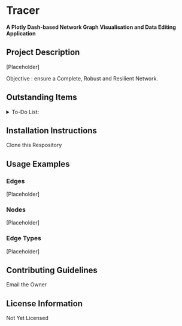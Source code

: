 # Tracer

**A Plotly Dash-based Network Graph Visualisation and Data Editing Application**

## Project Description
[Placeholder]

Objective : ensure a Complete, Robust and Resilient Network.

## Outstanding Items 
<details>
<summary>To-Do List:</summary>

- [x] Refactor the Page Template for MVC
- [x] Deploying the Page Template
- [ ] Updating the Tabulator CRUD Logic
- [ ] Add Network Analysis Dashboard
- [ ] Metrics - Completeness
- [ ] Metrics - Robustness
- [ ] Metrics - Resilience
- [ ] Debounce the Networks Page
- [ ] Format Toasts for enhanced Readability
- [ ] Add Application Logging

</details>

## Installation Instructions
Clone this Respository 

## Usage Examples

### Edges
[Placeholder]

### Nodes 
[Placeholder]

### Edge Types
[Placeholder]

## Contributing Guidelines
Email the Owner

## License Information
Not Yet Licensed

